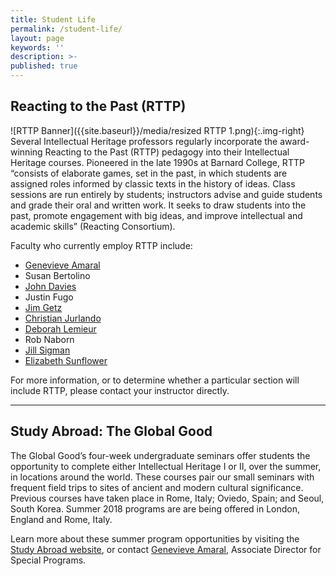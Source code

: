 ```yaml
---
title: Student Life
permalink: /student-life/
layout: page
keywords: ''
description: >-
published: true
---
```

## Reacting to the Past (RTTP)
![RTTP Banner]({{site.baseurl}}/media/resized RTTP 1.png){:.img-right}
Several Intellectual Heritage professors regularly incorporate the award-winning Reacting to the Past (RTTP) pedagogy into their Intellectual Heritage courses. Pioneered in the late 1990s at Barnard College, RTTP “consists of elaborate games, set in the past, in which students are assigned roles informed by classic texts in the history of ideas. Class sessions are run entirely by students; instructors advise and guide students and grade their oral and written work. It seeks to draw students into the past, promote engagement with big ideas, and improve intellectual and academic skills” (Reacting Consortium). 

Faculty who currently employ RTTP include: 

- [Genevieve Amaral](https://liberalarts.temple.edu/academics/faculty/amaral-genevieve)
- Susan Bertolino
- [John Davies](https://liberalarts.temple.edu/academics/faculty/davies-john)
- Justin Fugo
- [Jim Getz](https://liberalarts.temple.edu/academics/faculty/getz-james)
- [Christian Jurlando](https://liberalarts.temple.edu/academics/faculty/jurlando-christian)
- [Deborah Lemieur](https://liberalarts.temple.edu/academics/faculty/lemieur-deborah)
- Rob Naborn
- [Jill Sigman](https://liberalarts.temple.edu/academics/faculty/sigman-jill-k)
- [Elizabeth Sunflower](https://liberalarts.temple.edu/academics/faculty/sunflower-elizabeth)

For more information, or to determine whether a particular section will include RTTP, please contact your instructor directly. 

___

## Study Abroad: The Global Good

The Global Good’s four-week undergraduate seminars offer students the opportunity to complete either Intellectual Heritage I or II, over the summer, in locations around the world. These courses pair our small seminars with frequent field trips to sites of ancient and modern cultural significance. Previous courses have taken place in Rome, Italy; Oviedo, Spain; and Seoul, South Korea. Summer 2018 programs are are being offered in London, England and Rome, Italy. 

Learn more about these summer program opportunities by visiting the [Study Abroad website](https://studyabroad.temple.edu/temple-summer-programs), or contact [Genevieve Amaral](mailto:g.amaral@temple.edu), Associate Director for Special Programs. 
